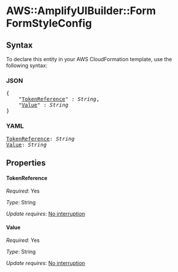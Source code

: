 # AWS::AmplifyUIBuilder::Form FormStyleConfig

## Syntax

To declare this entity in your AWS CloudFormation template, use the following syntax:

### JSON

<pre>
{
    "<a href="#tokenreference" title="TokenReference">TokenReference</a>" : <i>String</i>,
    "<a href="#value" title="Value">Value</a>" : <i>String</i>
}
</pre>

### YAML

<pre>
<a href="#tokenreference" title="TokenReference">TokenReference</a>: <i>String</i>
<a href="#value" title="Value">Value</a>: <i>String</i>
</pre>

## Properties

#### TokenReference

_Required_: Yes

_Type_: String

_Update requires_: [No interruption](https://docs.aws.amazon.com/AWSCloudFormation/latest/UserGuide/using-cfn-updating-stacks-update-behaviors.html#update-no-interrupt)

#### Value

_Required_: Yes

_Type_: String

_Update requires_: [No interruption](https://docs.aws.amazon.com/AWSCloudFormation/latest/UserGuide/using-cfn-updating-stacks-update-behaviors.html#update-no-interrupt)
